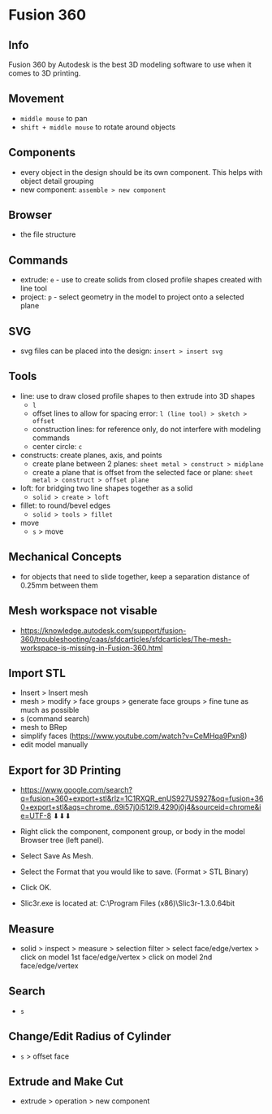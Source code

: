 # Fusion 360

## Info
Fusion 360 by Autodesk is the best 3D modeling software to use when it comes to 3D printing. 

## Movement
- `middle mouse` to pan
- `shift + middle mouse` to rotate around objects

## Components
- every object in the design should be its own component. This helps with object detail grouping
- new component: `assemble > new component`

## Browser
- the file structure

## Commands
- extrude: `e` - use to create solids from closed profile shapes created with line tool
- project: `p` - select geometry in the model to project onto a selected plane

## SVG
- svg files can be placed into the design: `insert > insert svg`

## Tools
- line: use to draw closed profile shapes to then extrude into 3D shapes
  - `l`
  - offset lines to allow for spacing error: `l (line tool) > sketch > offset`
  - construction lines: for reference only, do not interfere with modeling commands
  - center circle: `c`
- constructs: create planes, axis, and points
  - create plane between 2 planes: `sheet metal > construct > midplane`
  - create a plane that is offset from the selected face or plane: `sheet metal > construct > offset plane`
- loft: for bridging two line shapes together as a solid
  - `solid > create > loft`
- fillet: to round/bevel edges
  - `solid > tools > fillet`
- move
  - `s` > move

## Mechanical Concepts
- for objects that need to slide together, keep a separation distance of 0.25mm between them

## Mesh workspace not visable
- https://knowledge.autodesk.com/support/fusion-360/troubleshooting/caas/sfdcarticles/sfdcarticles/The-mesh-workspace-is-missing-in-Fusion-360.html

## Import STL
- Insert > Insert mesh
- mesh > modify > face groups > generate face groups > fine tune as much as possible
- s (command search)
- mesh to BRep
- simplify faces (https://www.youtube.com/watch?v=CeMHqa9Pxn8)
- edit model manually

## Export for 3D Printing
- https://www.google.com/search?q=fusion+360+export+stl&rlz=1C1RXQR_enUS927US927&oq=fusion+360+export+stl&aqs=chrome..69i57j0i512l9.4290j0j4&sourceid=chrome&ie=UTF-8
⬇⬇⬇
- Right click the component, component group, or body in the model Browser tree (left panel).
- Select Save As Mesh.
- Select the Format that you would like to save. (Format > STL Binary)
- Click OK.

- Slic3r.exe is located at: C:\Program Files (x86)\Slic3r-1.3.0.64bit

## Measure
- solid > inspect > measure > selection filter > select face/edge/vertex > click on model 1st face/edge/vertex > click on model 2nd face/edge/vertex

## Search
- `s`

## Change/Edit Radius of Cylinder
- `s` > offset face

## Extrude and Make Cut
- extrude > operation > new component
